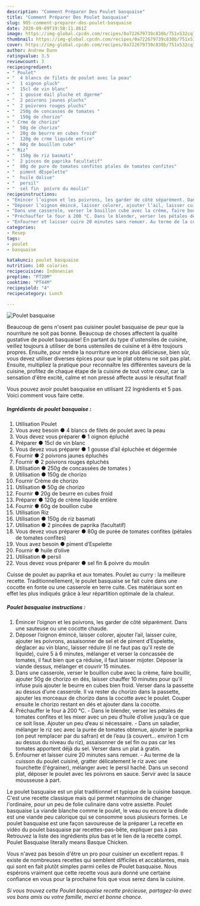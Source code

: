 ```yaml
---
description: "Comment Préparer Des Poulet basquaise"
title: "Comment Préparer Des Poulet basquaise"
slug: 905-comment-preparer-des-poulet-basquaise
date: 2020-09-09T19:58:11.861Z
image: https://img-global.cpcdn.com/recipes/0a722679739c830b/751x532cq70/poulet-basquaise-photo-principale-de-la-recette.jpg
thumbnail: https://img-global.cpcdn.com/recipes/0a722679739c830b/751x532cq70/poulet-basquaise-photo-principale-de-la-recette.jpg
cover: https://img-global.cpcdn.com/recipes/0a722679739c830b/751x532cq70/poulet-basquaise-photo-principale-de-la-recette.jpg
author: Andrew Dunn
ratingvalue: 3.5
reviewcount: 3
recipeingredient:
- " Poulet"
- "  4 blancs de filets de poulet avec la peau"
- "  1 oignon pluch"
- "  15cl de vin blanc"
- "  1 gousse dail pluche et dgerme"
- "  2 poivrons jaunes pluchs"
- "  2 poivrons rouges pluchs"
- "  250g de concasses de tomates "
- "  150g de chorizo"
- " Crme de chorizo"
- "  50g de chorizo"
- "  20g de beurre en cubes froid"
- "  120g de crme liquide entire"
- "  60g de bouillon cube"
- " Riz"
- "  150g de riz basmati"
- "  2 pinces de paprika facultatif"
- "  80g de pure de tomates confites ptales de tomates confites"
- "  piment dEspelette"
- "  huile dolive"
- "  persil"
- "  sel fin  poivre du moulin"
recipeinstructions:
- "Émincer l’oignon et les poivrons, les garder de côté séparément. Dans une sauteuse ou une cocotte chaude."
- "Déposer l’oignon émincé, laisser colorer, ajouter l’ail, laisser cuire, ajouter les poivrons, assaisonner de sel et de piment d’Espelette, déglacer au vin blanc, laisser réduire (il ne faut pas qu&#39;il reste de liquide), cuire 5 à 6 minutes, mélanger et verser la concassée de tomates, il faut bien que ça réduise, il faut laisser mijoter. Déposer la viande dessus, mélanger et couvrir 15 minutes."
- "Dans une casserole, verser le bouillon cube avec la crème, faire bouillir, ajouter 50g de chorizo en dés, laisser chauffer 10 minutes pour qu&#39;il infuse puis ajouter le beurre en cubes bien froid. Verser dans la passette au dessus d’une casserole. Il va rester du chorizo dans la passette, ajouter les morceaux de chorizo dans la cocotte avec le poulet. Couper ensuite le chorizo restant en dés et ajouter dans la cocotte."
- "Préchauffer le four à 200 °C. Dans le blender, verser les pétales de tomates confites et les mixer avec un peu d’huile d’olive jusqu’à ce que ce soit lisse. Ajouter un peu d’eau si nécessaire.  Dans un saladier, mélanger le riz sec avec la purée de tomates obtenue, ajouter le paprika (on peut remplacer par du safran) et de l’eau (à couvert... environ 1 cm au dessus du niveau du riz), assaisonner de sel fin ou pas car les tomates apportent déjà du sel. Verser dans un plat à gratin."
- "Enfourner et laisser cuire 20 minutes sans remuer. Au terme de la cuisson du poulet cuisiné, gratter délicatement le riz avec une fourchette (l&#39;égrainer), mélanger avec le persil haché. Dans un second plat, déposer le poulet avec les poivrons en sauce. Servir avec la sauce mousseuse à part."
categories:
- Resep
tags:
- poulet
- basquaise

katakunci: poulet basquaise 
nutrition: 140 calories
recipecuisine: Indonesian
preptime: "PT20M"
cooktime: "PT44M"
recipeyield: "4"
recipecategory: Lunch

---
```



![Poulet basquaise](https://img-global.cpcdn.com/recipes/0a722679739c830b/751x532cq70/poulet-basquaise-photo-principale-de-la-recette.jpg)

Beaucoup de gens n'osent pas cuisiner poulet basquaise de peur que la nourriture ne soit pas bonne. Beaucoup de choses affectent la qualité gustative de poulet basquaise! En partant du type d'ustensiles de cuisine, veillez toujours à utiliser de bons ustensiles de cuisine et à être toujours propres. Ensuite, pour rendre la nourriture encore plus délicieuse, bien sûr, vous devez utiliser diverses épices pour que le plat obtenu ne soit pas plat. Ensuite, multipliez la pratique pour reconnaître les différentes saveurs de la cuisine, profitez de chaque étape de la cuisine de tout votre cœur, car la sensation d'être excité, calme et non pressé affecte aussi le résultat final!

<!--inarticleads1-->

Vous pouvez avoir poulet basquaise en utilisant 22 Ingrédients et 5 pas. Voici comment vous faire cette.

##### Ingrédients de poulet basquaise :

1. Utilisation  Poulet
1. Vous avez besoin  ● 4 blancs de filets de poulet avec la peau
1. Vous devez vous préparer  ● 1 oignon épluché
1. Préparer  ● 15cl de vin blanc
1. Vous devez vous préparer  ● 1 gousse d’ail épluchée et dégermée
1. Fournir  ● 2 poivrons jaunes épluchés
1. Fournir  ● 2 poivrons rouges épluchés
1. Utilisation  ● 250g de concassées de tomates )
1. Utilisation  ● 150g de chorizo
1. Fournir  Crème de chorizo
1. Utilisation  ● 50g de chorizo
1. Fournir  ● 20g de beurre en cubes froid
1. Préparer  ● 120g de crème liquide entière
1. Fournir  ● 60g de bouillon cube
1. Utilisation  Riz
1. Utilisation  ● 150g de riz basmati
1. Utilisation  ● 2 pincées de paprika (facultatif)
1. Vous devez vous préparer  ● 80g de purée de tomates confites (pétales de tomates confites)
1. Vous avez besoin  ● piment d’Espelette
1. Fournir  ● huile d’olive
1. Utilisation  ● persil
1. Vous devez vous préparer  ● sel fin &amp; poivre du moulin


Cuisse de poulet au paprika et aux tomates. Poulet au curry : la meilleure recette. Traditionnellement, le poulet basquaise se fait cuire dans une cocotte en fonte ou une casserole en terre cuite. Ces matériaux sont en effet les plus indiqués grâce à leur répartition optimale de la chaleur. 

<!--inarticleads2-->

##### Poulet basquaise instructions :

1. Émincer l’oignon et les poivrons, les garder de côté séparément. Dans une sauteuse ou une cocotte chaude.
1. Déposer l’oignon émincé, laisser colorer, ajouter l’ail, laisser cuire, ajouter les poivrons, assaisonner de sel et de piment d’Espelette, déglacer au vin blanc, laisser réduire (il ne faut pas qu&#39;il reste de liquide), cuire 5 à 6 minutes, mélanger et verser la concassée de tomates, il faut bien que ça réduise, il faut laisser mijoter. Déposer la viande dessus, mélanger et couvrir 15 minutes.
1. Dans une casserole, verser le bouillon cube avec la crème, faire bouillir, ajouter 50g de chorizo en dés, laisser chauffer 10 minutes pour qu&#39;il infuse puis ajouter le beurre en cubes bien froid. Verser dans la passette au dessus d’une casserole. Il va rester du chorizo dans la passette, ajouter les morceaux de chorizo dans la cocotte avec le poulet. Couper ensuite le chorizo restant en dés et ajouter dans la cocotte.
1. Préchauffer le four à 200 °C. - Dans le blender, verser les pétales de tomates confites et les mixer avec un peu d’huile d’olive jusqu’à ce que ce soit lisse. Ajouter un peu d’eau si nécessaire.  - Dans un saladier, mélanger le riz sec avec la purée de tomates obtenue, ajouter le paprika (on peut remplacer par du safran) et de l’eau (à couvert... environ 1 cm au dessus du niveau du riz), assaisonner de sel fin ou pas car les tomates apportent déjà du sel. Verser dans un plat à gratin.
1. Enfourner et laisser cuire 20 minutes sans remuer. - Au terme de la cuisson du poulet cuisiné, gratter délicatement le riz avec une fourchette (l&#39;égrainer), mélanger avec le persil haché. Dans un second plat, déposer le poulet avec les poivrons en sauce. Servir avec la sauce mousseuse à part.


Le poulet basquaise est un plat traditionnel et typique de la cuisine basque. C&#39;est une recette classique mais qui permet néanmoins de changer l&#39;ordinaire, pour un peu de folie culinaire dans votre assiette. Poulet basquaise La viande blanche comme le poulet, le veau ou encore la dinde est une viande peu calorique qui se consomme sous plusieurs formes. Le poulet basquaise est une façon savoureuse de la préparer La recette en vidéo du poulet basquaise par recettes-pas-bête, expliquer pas à pas Retrouvez la liste des ingrédients plus bas et le lien de la recette compl. Poulet Basquaise literally means Basque Chicken. 

<!--inarticleads1-->

<p>
Vous n'avez pas besoin d'être un pro pour cuisiner un excellent repas. Il existe de nombreuses recettes qui semblent difficiles et accablantes, mais qui sont en fait plutôt simples parmi celles de Poulet basquaise. Nous espérons vraiment que cette recette vous aura donné une certaine confiance en vous pour la prochaine fois que vous serez dans la cuisine.
</p>

<p>
<i>Si vous trouvez cette Poulet basquaise recette précieuse, partagez-la avec vos bons amis ou votre famille, merci et bonne chance.</i>
</p>
